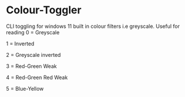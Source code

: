 # Colour-Toggler
CLI toggling for windows 11 built in colour filters i.e greyscale. Useful for reading
0 = Greyscale

1 = Inverted

2 = Greyscale inverted

3 = Red-Green Weak

4 = Red-Green Red Weak

5 = Blue-Yellow

